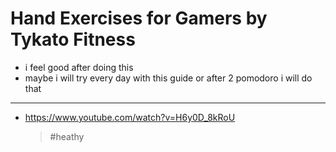 # Hand Exercises for Gamers by Tykato Fitness

- i feel good after doing this
- maybe i will try every day with this guide or after 2 pomodoro i will do that

---

- https://www.youtube.com/watch?v=H6y0D_8kRoU
  > #heathy
